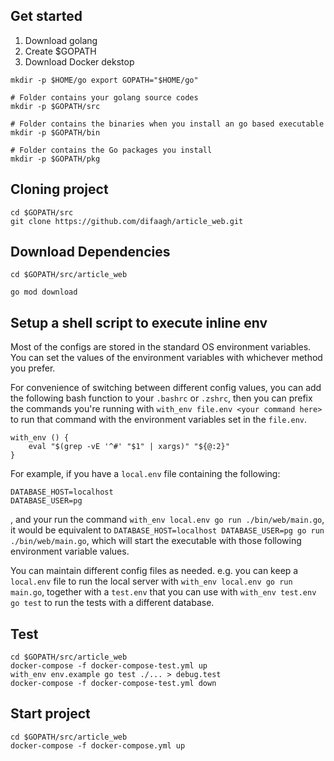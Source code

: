 ## Get started

1. Download golang
2. Create $GOPATH
3. Download Docker dekstop

```shell
mkdir -p $HOME/go export GOPATH="$HOME/go"

# Folder contains your golang source codes
mkdir -p $GOPATH/src

# Folder contains the binaries when you install an go based executable
mkdir -p $GOPATH/bin

# Folder contains the Go packages you install
mkdir -p $GOPATH/pkg
```

## Cloning project

```shell
cd $GOPATH/src
git clone https://github.com/difaagh/article_web.git
```

## Download Dependencies

```shell
cd $GOPATH/src/article_web

go mod download
```

## Setup a shell script to execute inline env

Most of the configs are stored in the standard OS environment variables. You can set the values of the environment
variables with whichever method you prefer.

For convenience of switching between different config values, you can add the following bash function to your `.bashrc`
or `.zshrc`, then you can prefix the commands you're running with `with_env file.env <your command here>` to run that
command with the environment variables set in the `file.env`.

```shell
with_env () {
    eval "$(grep -vE '^#' "$1" | xargs)" "${@:2}"
}
```

For example, if you have a `local.env` file containing the following:

```
DATABASE_HOST=localhost
DATABASE_USER=pg
```

, and your run the command `with_env local.env go run ./bin/web/main.go`, it would be equivalent
to `DATABASE_HOST=localhost DATABASE_USER=pg go run ./bin/web/main.go`, which will start the executable with those following
environment variable values.

You can maintain different config files as needed. e.g. you can keep a `local.env` file to run the local server
with `with_env local.env go run main.go`, together with a `test.env` that you can use with `with_env test.env go test`
to run the tests with a different database.


## Test
```shell
cd $GOPATH/src/article_web
docker-compose -f docker-compose-test.yml up
with_env env.example go test ./... > debug.test
docker-compose -f docker-compose-test.yml down
```

## Start project
```shell
cd $GOPATH/src/article_web
docker-compose -f docker-compose.yml up
```

